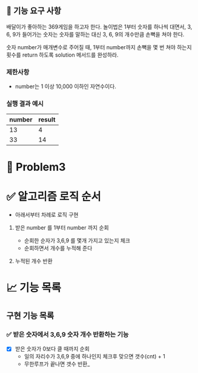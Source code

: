 ## 🚀 기능 요구 사항

배달이가 좋아하는 369게임을 하고자 한다. 놀이법은 1부터 숫자를 하나씩 대면서, 3, 6, 9가 들어가는 숫자는 숫자를 말하는 대신 3, 6, 9의 개수만큼 손뼉을 쳐야 한다.

숫자 number가 매개변수로 주어질 때, 1부터 number까지 손뼉을 몇 번 쳐야 하는지 횟수를 return 하도록 solution 메서드를 완성하라.

### 제한사항

- number는 1 이상 10,000 이하인 자연수이다.

### 실행 결과 예시

| number | result |
| --- | --- |
| 13 | 4 |
| 33 | 14 |




# 🚀 Problem3

# ✅ 알고리즘 로직 순서

- 아래서부터 차례로 로직 구현

1. 받은 number 를 1부터 number 까지 순회
    - 순회한 순자가 3,6,9 를 몇개 가지고 있는지 체크
    - 순회하면서 개수를 누적해 준다

2. 누적된 개수 반환

# 📈 기능 목록

## 구현 기능 목록

### ✅ 받은 숫자에서 3,6,9 숫자 개수 반환하는 기능

- [X] 받은 숫자가 0보다 클 때까지 순회
    - 일의 자리수가 3,6,9 중에 하나인지 체크후 맞으면 갯수(cnt) + 1
    - 무한루프가 끝나면 갯수 반환_



